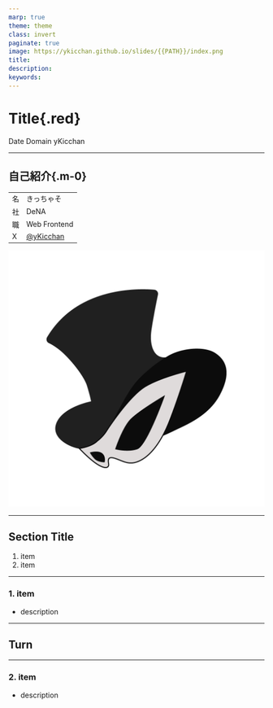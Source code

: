 ```yaml
---
marp: true
theme: theme
class: invert
paginate: true
image: https://ykicchan.github.io/slides/{{PATH}}/index.png
title:
description:
keywords:
---
```


# Title{.red}

Date Domain
yKicchan

<!-- _paginate: false -->

---

## 自己紹介{.m-0}

|||
| --- | :--- |
| 名 | きっちゃそ |
| 社 | DeNA |
| 職 | Web Frontend |
| X | [@yKicchan](https://x.com/yKicchan) |

![bg w:512 right](./images/icon.png)

---

## Section Title

1. item
2. item

---

<!-- header: Section Title -->

### 1. item

- description

<!-- _footer: [related link](url) -->

---

<!-- _class: -->

## Turn

---

### 2. item

- description